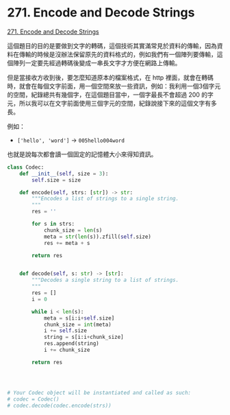 # 271. Encode and Decode Strings

[271. Encode and Decode Strings](https://leetcode.com/problems/encode-and-decode-strings/)

這個題目的目的是要做到文字的轉碼，這個技術其實滿常見於資料的傳輸，因為資料在傳輸的時候是沒辦法保留原先的資料格式的，例如我們有一個陣列要傳輸，這個陣列一定要先經過轉碼後變成一串長文字才方便在網路上傳輸。

但是當接收方收到後，要怎麼知道原本的檔案格式，在 http 裡面，就會在轉碼時，就會在每個文字前面，用一個空間來放一些資訊，例如：我利用一個3個字元的空間，紀錄總共有幾個字，在這個題目當中，一個字最長不會超過 200 的字元，所以我可以在文字前面使用三個字元的空間，紀錄說接下來的這個文字有多長。

例如：

* `['hello', 'word']`  -&gt; `005hello004word` 

也就是說每次都會讀一個固定的記憶體大小來得知資訊。

```python
class Codec:
    def __init__(self, size = 3):
        self.size = size

    def encode(self, strs: [str]) -> str:
        """Encodes a list of strings to a single string.
        """
        res = ''

        for s in strs:
            chunk_size = len(s)
            meta = str(len(s)).zfill(self.size)
            res += meta + s

        return res


    def decode(self, s: str) -> [str]:
        """Decodes a single string to a list of strings.
        """
        res = []
        i = 0

        while i < len(s):
            meta = s[i:i+self.size]
            chunk_size = int(meta)
            i += self.size
            string = s[i:i+chunk_size]
            res.append(string)
            i += chunk_size

        return res




# Your Codec object will be instantiated and called as such:
# codec = Codec()
# codec.decode(codec.encode(strs))
```

